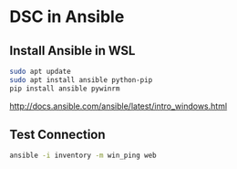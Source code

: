 DSC in Ansible
==============

Install Ansible in WSL
----------------------

```sh
sudo apt update
sudo apt install ansible python-pip
pip install ansible pywinrm
```

http://docs.ansible.com/ansible/latest/intro_windows.html

Test Connection
---------------

```sh
ansible -i inventory -m win_ping web
```
